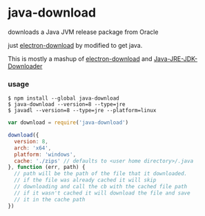 # java-download

downloads a Java JVM release package from Oracle

just [electron-download](https://github.com/electron-userland/electron-download) by modified to get java.

This is mostly a mashup of [electron-download](https://github.com/electron-userland/electron-download) and [Java-JRE-JDK-Downloader](https://github.com/inetquestion/Java-JRE-JDK-Downloader)

### usage

```plain
$ npm install --global java-download
$ java-download --version=8 --type=jre
$ javadl --version=8 --type=jre --platform=linux
```

```js
var download = require('java-download')

download({
  version: 8,
  arch: 'x64',
  platform: 'windows',
  cache: './zips' // defaults to <user home directory>/.java
}, function (err, path) {
  // path will be the path of the file that it downloaded.
  // if the file was already cached it will skip
  // downloading and call the cb with the cached file path
  // if it wasn't cached it will download the file and save
  // it in the cache path
})
```
